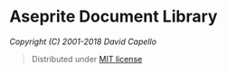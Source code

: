 # Aseprite Document Library
*Copyright (C) 2001-2018 David Capello*

> Distributed under [MIT license](LICENSE.txt)
